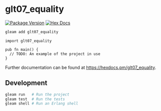 # glt07_equality

[![Package Version](https://img.shields.io/hexpm/v/glt07_equality)](https://hex.pm/packages/glt07_equality)
[![Hex Docs](https://img.shields.io/badge/hex-docs-ffaff3)](https://hexdocs.pm/glt07_equality/)

```sh
gleam add glt07_equality
```
```gleam
import glt07_equality

pub fn main() {
  // TODO: An example of the project in use
}
```

Further documentation can be found at <https://hexdocs.pm/glt07_equality>.

## Development

```sh
gleam run   # Run the project
gleam test  # Run the tests
gleam shell # Run an Erlang shell
```
